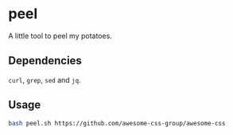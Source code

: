 # peel

A little tool to peel my potatoes.

## Dependencies

`curl`, `grep`, `sed` and `jq`.

## Usage

```sh
bash peel.sh https://github.com/awesome-css-group/awesome-css
```
